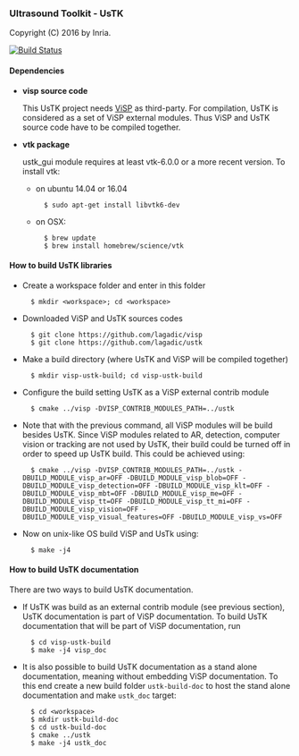 ### Ultrasound Toolkit - UsTK

Copyright (C) 2016 by Inria.

[![Build Status](https://travis-ci.org/lagadic/ustk.png)](https://travis-ci.org/lagadic/ustk)

#### Dependencies

- **visp source code**

    This UsTK project needs [ViSP](https://visp.inria.fr) as third-party.
For compilation, UsTK is considered as a set of ViSP external modules. Thus ViSP and UsTK source code have to be compiled together. 

- **vtk package**

    ustk_gui module requires at least vtk-6.0.0 or a more recent version.
To install vtk:

    - on ubuntu 14.04 or 16.04

            $ sudo apt-get install libvtk6-dev
            
    - on OSX:

            $ brew update
            $ brew install homebrew/science/vtk
            

#### How to build UsTK libraries

- Create a workspace folder and enter in this folder

		$ mkdir <workspace>; cd <workspace>

- Downloaded ViSP and UsTK sources codes

		$ git clone https://github.com/lagadic/visp
		$ git clone https://github.com/lagadic/ustk
		
- Make a build directory (where UsTK and ViSP will be compiled together)
 		
		$ mkdir visp-ustk-build; cd visp-ustk-build
		
- Configure the build setting UsTK as a ViSP external contrib module

		$ cmake ../visp -DVISP_CONTRIB_MODULES_PATH=../ustk
		
- Note that with the previous command, all ViSP modules will be build besides UsTK. Since ViSP modules related to AR, detection, computer vision or tracking are not used by UsTK, their build could be turned off in order to speed up UsTK build. This could be achieved using:
 
		$ cmake ../visp -DVISP_CONTRIB_MODULES_PATH=../ustk -DBUILD_MODULE_visp_ar=OFF -DBUILD_MODULE_visp_blob=OFF -DBUILD_MODULE_visp_detection=OFF -DBUILD_MODULE_visp_klt=OFF -DBUILD_MODULE_visp_mbt=OFF -DBUILD_MODULE_visp_me=OFF -DBUILD_MODULE_visp_tt=OFF -DBUILD_MODULE_visp_tt_mi=OFF -DBUILD_MODULE_visp_vision=OFF -DBUILD_MODULE_visp_visual_features=OFF -DBUILD_MODULE_visp_vs=OFF   
		
- Now on unix-like OS build ViSP and UsTk using:

		$ make -j4

#### How to build UsTK documentation

There are two ways to build UsTK documentation.

- If UsTK was build as an external contrib module (see previous section), UsTK documentation is part of ViSP documentation. To build UsTK documentation that will be part of ViSP documentation, run

		$ cd visp-ustk-build
		$ make -j4 visp_doc

- It is also possible to build UsTK documentation as a stand alone documentation, meaning without embedding ViSP documentation. To this end create a new build folder `ustk-build-doc` to host the stand alone documentation and make `ustk_doc` target:

		$ cd <workspace>
		$ mkdir ustk-build-doc
		$ cd ustk-build-doc
		$ cmake ../ustk
		$ make -j4 ustk_doc  

